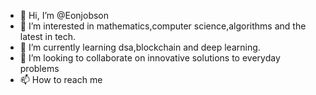 - 👋 Hi, I’m @Eonjobson
- 👀 I’m interested in mathematics,computer science,algorithms and the latest in tech.
- 🌱 I’m currently learning dsa,blockchain and deep learning.
- 💞️ I’m looking to collaborate on innovative solutions to everyday problems
- 📫 How to reach me 

<!---
Eonjobson/Eonjobson is a ✨ special ✨ repository because its `README.md` (this file) appears on your GitHub profile.
You can click the Preview link to take a look at your changes.
--->
